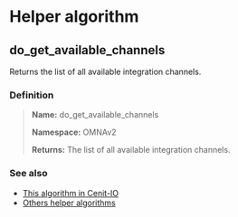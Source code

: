 # Helper algorithm

## do_get_available_channels

Returns the list of all available integration channels.
    
### Definition

> **Name:** do_get_available_channels
> 
> **Namespace:** OMNAv2
>
> **Returns:** The list of all available integration channels.

### See also
* [This algorithm in Cenit-IO](https://cenit.io/algorithm?f[name][40703][o]=is&f[name][40703][v]=do_get_available_channels&f[namespace][40840][v]=OMNAv2)
* [Others helper algorithms](overview?id=do_get_available_channels)